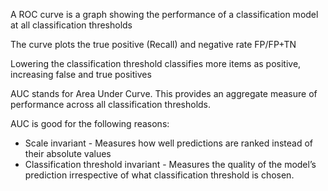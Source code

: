 A ROC curve is a graph showing the performance of a classification model at all classification thresholds

The curve plots the true positive (Recall) and negative rate FP/FP+TN

Lowering the classification threshold classifies more items as positive, increasing false and true positives

AUC stands for Area Under Curve. This provides an aggregate measure of performance across all classification thresholds.

AUC is good for the following reasons:

- Scale invariant - Measures how well predictions are ranked instead of their absolute values
- Classification threshold invariant - Measures the quality of the model’s prediction irrespective of what classification threshold is chosen.